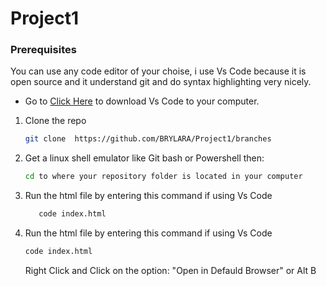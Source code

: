 # Project1

### Prerequisites
You can use any code editor of your choise, i use Vs Code because it is open source and it understand git and do syntax highlighting very nicely.

* Go to
  [Click Here](https://code.visualstudio.com/download) to download Vs Code to your computer.
  

1. Clone the repo
   ```sh
   git clone  https://github.com/BRYLARA/Project1/branches
   ```
2. Get a linux shell emulator like Git bash or Powershell then:
    ```sh
    cd to where your repository folder is located in your computer
    ```
3. Run the html file by entering this command if using Vs Code

   ```sh
      code index.html
   ```

4. Run the html file by entering this command if using Vs Code
   ```sh
   code index.html
   ```
   Right Click and Click on the option: "Open in Defauld Browser" or Alt B

